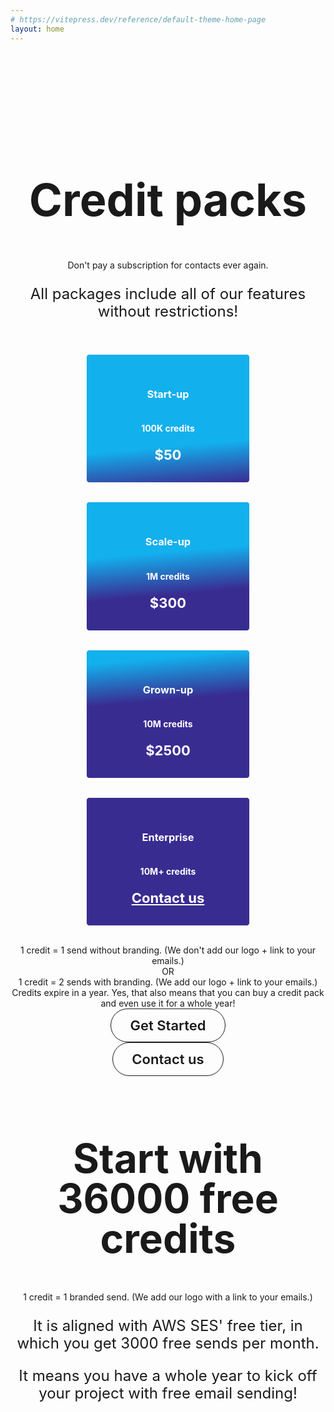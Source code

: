```yaml
---
# https://vitepress.dev/reference/default-theme-home-page
layout: home
---
```


<style>
  .VPHero {
    background: linear-gradient(278deg, hsl(247.72, 53.44%, 90%) 10%, hsl(196.99, 86.56%, 90%) 90%);
  }

  html.dark .VPHero {
    background: linear-gradient(278deg, hsl(247.72, 53.44%, 10%) 10%, hsl(196.99, 86.56%, 10%) 90%);
  }

  .VPHero .container {
    max-width: 100%;
  }

  .VPHero .main {
    width: 100% !important;
    max-width: unset !important;
    text-align: center;
    display: block !important;
    padding-top: 15vh;
    padding-bottom: 10vh;
  }
  .VPHero .main .name {
    font-size: 72px;
    line-height: 72px;
    width: 100% !important;
    max-width: unset !important;
  }

  .VPHero .main .text {
    width: 100% !important;
    max-width: unset !important;
    font-size: 26px;
    line-height: 32px;
  }
  .VPHero .main .tagline {
    width: 100% !important;
    max-width: unset !important;
    font-size: 32px;
  }

  .VPHero .main .actions {
    width: 100% !important;
    max-width: unset !important;
    justify-content: center !important;
  }
  html.dark .VPHero .name .clip {
    background: -webkit-linear-gradient(
      120deg,
      #8a7ed8 5%,
      #13B0EE
    );
    background-clip: text;
  }

  .VPHero .VPButton.medium {
      border-radius: 50px;
      padding: 15px 30px;
      line-height: 22px;
      font-size: 22px;
  }


.card-container {
  display: flex;
  flex-wrap: wrap;
  justify-content: center;
  gap: 30px;
  padding: 30px;
}

.pricing-card {
  border: 1px solid #eeeeee;
  border-radius: 5px;
  padding: 30px;

  background: #13B0EE;
  color: white;

  width: 200px;
}

.pricing-card.start-up {
  background: linear-gradient(-5deg, #392C91 0%, #13B0EE 30%);
}

.pricing-card.scale-up {
  background: linear-gradient(-5deg, #392C91 30%, #13B0EE 60%);
}

.pricing-card.grown-up {
  background: linear-gradient(-5deg, #392C91 60%, #13B0EE 90%);
}

.pricing-card.enterprise {
  background: #392C91;
}

.vp-doc .pricing-card h3 {
  margin: 0;
  border-top: 0;
  padding-top: 0;
  font-size: 28px;
  line-height: 28px;
}

.pricing-card .pricing-card-credits {
  padding: 20px 0;
  font-weight: 700;
}

.pricing-card .pricing-card-price {
  font-size: 22px;
  line-height: 28px;
  font-weight: 700;
}

.pricing-card a {
  color: white !important;
}

.pricing-card a:hover {
  color: #eeeeee;
}

#credit-packs {
  text-align: center;

  padding-top: 100px;
  padding-bottom: 100px;
}

#credit-packs h1 {
  font-size: 72px;
  line-height: 72px;
  border-top: 0;
}

#credit-packs p {
  font-size: 24px;
  line-height: 28px;
}

#free-credits {
  text-align: center;
  padding-bottom: 100px;
}

#free-credits h2 {
  border-top: 0;
  margin-top: 0;
  padding-top: 0;
  font-size: 64px;
  line-height: 64px;
}

#free-credits p {
  font-size: 24px;
  line-height: 28px;
}

#credit-packs .VPButton.medium {
      border-radius: 50px;
      padding: 15px 30px;
      line-height: 22px;
      font-size: 22px;
  }
.vp-doc .actions {
    padding-top: 30px;
    display: flex;
    width: 100% !important;
    max-width: unset !important;
    justify-content: center !important;
  }

  .vp-doc .action {
    padding: 6px;
  }
.VPButton {
    display: inline-block;
    border: 1px solid transparent;
    text-align: center;
    font-weight: 600;
    white-space: nowrap;
    transition: color 0.25s, border-color 0.25s, background-color 0.25s !important;
    text-decoration: none !important;
  }

  .VPButton.brand {
      border-color: var(--vp-button-brand-border);
      color: var(--vp-button-brand-text);
      background-color: var(--vp-button-brand-bg);
  }

  .VPButton.brand:hover {
    color: var(--vp-button-brand-text);
    background-color: var(--vp-button-brand-hover-bg);
  }

  .VPButton.alt {
    border-color: var(--vp-button-alt-border);
    color: var(--vp-button-alt-text);
    background-color: var(--vp-button-alt-bg);
  }

  .VPButton.alt:hover {
    border-color: var(--vp-button-alt-border);
    color: var(--vp-button-alt-text);
    background-color: var(--vp-button-alt-hover-bg);
  }
</style>

<section id="credit-packs">
  <h1>Credit packs</h1>
  <div>Don't pay a subscription for contacts ever again.</div>
  <p>All packages include all of our features without restrictions!</p>
  <div class="card-container">
    <div class="pricing-card start-up">
      <h3>Start-up</h3>
      <div class="pricing-card-credits">100K credits</div>
      <div class="pricing-card-price">$50</div>
    </div>
    <div class="pricing-card scale-up">
      <h3>Scale-up</h3>
      <div class="pricing-card-credits">1M credits</div>
      <div class="pricing-card-price">$300</div>
    </div>
    <div class="pricing-card grown-up">
      <h3>Grown-up</h3>
      <div class="pricing-card-credits">10M credits</div>
      <div class="pricing-card-price">$2500</div>
    </div>
    <div class="pricing-card enterprise">
      <h3>Enterprise</h3>
      <div class="pricing-card-credits">10M+ credits</div>
      <div class="pricing-card-price"><a href="mailto:hello@bluefox.email">Contact us</a></div>
    </div>
  </div>
  <div>1 credit = 1 send without branding. (We don't add our logo + link to your emails.)</div>
  <div>OR</div>
  <div>1 credit = 2 sends with branding. (We add our logo + link to your emails.)</div>
  <div> Credits expire in a year. Yes, that also means that you can buy a credit pack and even use it for a whole year!</div>

  <div class="actions">
    <div class="action">
      <a class="VPButton brand medium" target="_blank" href="https://app.bluefox.email/accounts/create-account">Get Started</a>
    </div>
    <div class="action">
      <a class="VPButton alt medium" target="_blank" href="mailto:hello@bluefox.email">Contact us</a>
    </div>
  </div>
</section>

<section id="free-credits">
  <h2>Start with 36000 free credits</h2>
  <div>1 credit = 1 branded send. (We add our logo with a link to your emails.)</div>
  <p>It is aligned with AWS SES' free tier, in which you get 3000 free sends per month.</p>
  <p>It means you have a whole year to kick off your project with free email sending!</p>
</section>

